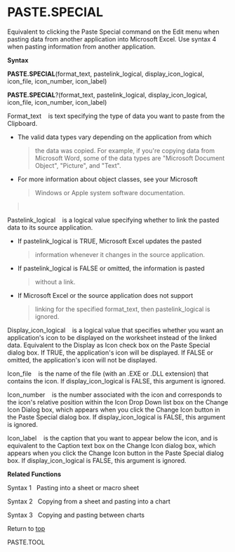 PASTE.SPECIAL
======================

Equivalent to clicking the Paste Special command on the Edit menu when
pasting data from another application into Microsoft Excel. Use syntax 4
when pasting information from another application.

**Syntax**

**PASTE.SPECIAL**(format\_text, pastelink\_logical,
display\_icon\_logical, icon\_file, icon\_number, icon\_label)

**PASTE.SPECIAL**?(format\_text, pastelink\_logical,
display\_icon\_logical, icon\_file, icon\_number, icon\_label)

Format\_text    is text specifying the type of data you want to paste
from the Clipboard.

-   The valid data types vary depending on the application from which
    > the data was copied. For example, if you\'re copying data from
    > Microsoft Word, some of the data types are \"Microsoft Document
    > Object\", \"Picture\", and \"Text\".

-   For more information about object classes, see your Microsoft
    > Windows or Apple system software documentation.

>  

Pastelink\_logical    is a logical value specifying whether to link the
pasted data to its source application.

-   If pastelink\_logical is TRUE, Microsoft Excel updates the pasted
    > information whenever it changes in the source application.

-   If pastelink\_logical is FALSE or omitted, the information is pasted
    > without a link.

-   If Microsoft Excel or the source application does not support
    > linking for the specified format\_text, then pastelink\_logical is
    > ignored.

Display\_icon\_logical    is a logical value that specifies whether you
want an application\'s icon to be displayed on the worksheet instead of
the linked data. Equivalent to the Display as Icon check box on the
Paste Special dialog box. If TRUE, the application\'s icon will be
displayed. If FALSE or omitted, the application\'s icon will not be
displayed.

Icon\_file    is the name of the file (with an .EXE or .DLL extension)
that contains the icon. If display\_icon\_logical is FALSE, this
argument is ignored.

Icon\_number    is the number associated with the icon and corresponds
to the icon\'s relative position within the Icon Drop Down list box on
the Change Icon Dialog box, which appears when you click the Change Icon
button in the Paste Special dialog box. If display\_icon\_logical is
FALSE, this argument is ignored.

Icon\_label    is the caption that you want to appear below the icon,
and is equivalent to the Caption text box on the Change Icon dialog box,
which appears when you click the Change Icon button in the Paste Special
dialog box. If display\_icon\_logical is FALSE, this argument is
ignored.

**Related Functions**

Syntax 1   Pasting into a sheet or macro sheet

Syntax 2   Copying from a sheet and pasting into a chart

Syntax 3   Copying and pasting between charts

Return to [top](#H)

PASTE.TOOL
